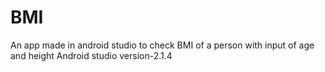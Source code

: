 # BMI
An app made in android studio to check BMI of a person with input of age and height
Android studio version-2.1.4
